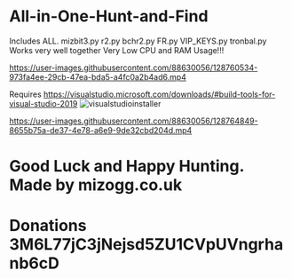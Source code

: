 # All-in-One-Hunt-and-Find

Includes ALL.
mizbit3.py
r2.py
bchr2.py
FR.py
VIP_KEYS.py
tronbal.py
Works very well together Very Low CPU and RAM Usage!!!

https://user-images.githubusercontent.com/88630056/128760534-973fa4ee-29cb-47ea-bda5-a4fc0a2b4ad6.mp4


Requires 
https://visualstudio.microsoft.com/downloads/#build-tools-for-visual-studio-2019
![visualstudioinstaller](https://user-images.githubusercontent.com/88630056/128760754-342f026d-8fc3-4a69-be1b-d46a2714ab1d.jpg)




https://user-images.githubusercontent.com/88630056/128764849-8655b75a-de37-4e78-a6e9-9de32cbd204d.mp4


# Good Luck and Happy Hunting. Made by mizogg.co.uk
# Donations 3M6L77jC3jNejsd5ZU1CVpUVngrhanb6cD
